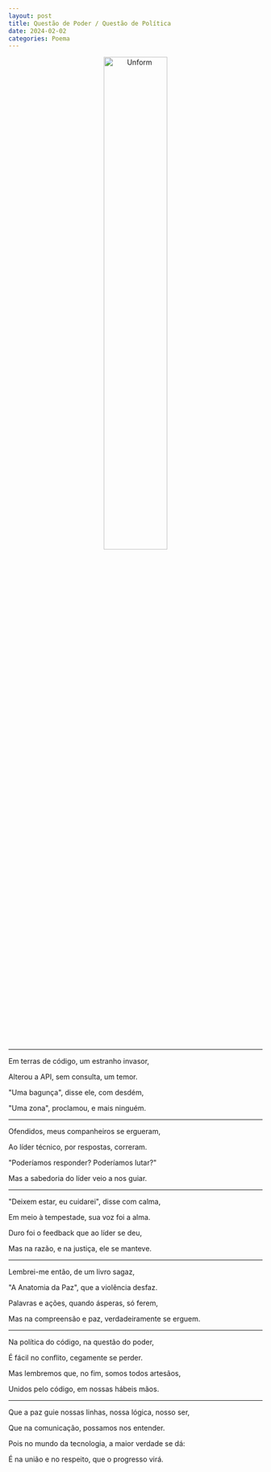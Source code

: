 ```yaml
---
layout: post
title: Questão de Poder / Questão de Política
date: 2024-02-02
categories: Poema
---
```


<p align="center">
<img src="{{ site.baseurl }}/images/2024-02-02-Questao-de-Poder--Questao-de-Politica.jpeg" 
height="50%" width="50%" alt="Unform" />
</p>


---

Em terras de código, um estranho invasor,  

Alterou a API, sem consulta, um temor.  

"Uma bagunça", disse ele, com desdém,  

"Uma zona", proclamou, e mais ninguém.

---

Ofendidos, meus companheiros se ergueram,  

Ao líder técnico, por respostas, correram.  

"Poderíamos responder? Poderíamos lutar?"  

Mas a sabedoria do líder veio a nos guiar.

---

"Deixem estar, eu cuidarei", disse com calma,  

Em meio à tempestade, sua voz foi a alma.  

Duro foi o feedback que ao líder se deu,  

Mas na razão, e na justiça, ele se manteve.

---

Lembrei-me então, de um livro sagaz,  

"A Anatomia da Paz", que a violência desfaz.  

Palavras e ações, quando ásperas, só ferem,  

Mas na compreensão e paz, verdadeiramente se erguem.

---

Na política do código, na questão do poder,  

É fácil no conflito, cegamente se perder.  

Mas lembremos que, no fim, somos todos artesãos,  

Unidos pelo código, em nossas hábeis mãos.

---

Que a paz guie nossas linhas, nossa lógica, nosso ser,  

Que na comunicação, possamos nos entender.  

Pois no mundo da tecnologia, a maior verdade se dá:  

É na união e no respeito, que o progresso virá.